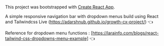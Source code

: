 
This project was bootstrapped with [Create React App](https://github.com/facebook/create-react-app).

A simple responsive navigation bar with dropdown menus build using React and Tailwindcss
Live (https://adarshnub.github.io/growth-cx-project/) :point_left:

Reference for dropdown menu functions : [https://larainfo.com/blogs/react-tailwind-css-dropdowns-menu-example] :point_left:
